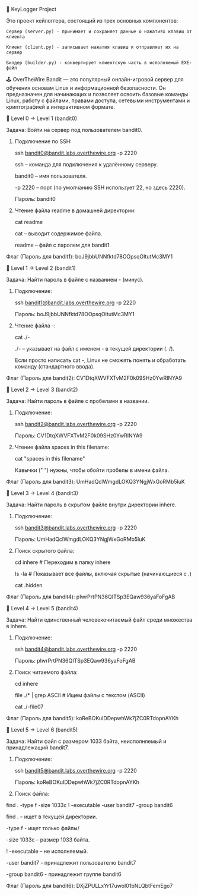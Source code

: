 🐍 KeyLogger Project

Это проект кейлоггера, состоящий из трех основных компонентов:

    Сервер (server.py) - принимает и сохраняет данные о нажатиях клавиш от клиента

    Клиент (client.py) - записывает нажатия клавиш и отправляет их на сервер

    Билдер (builder.py) - конвертирует клиентскую часть в исполняемый EXE-файл


🕹️ OverTheWire Bandit — это популярный онлайн-игровой сервер для обучения основам Linux и информационной безопасности. Он предназначен для начинающих и позволяет освоить базовые команды Linux, работу с файлами, правами доступа, сетевыми инструментами и криптографией в интерактивном формате.

🔑 Level 0 → Level 1 (bandit0)

Задача: Войти на сервер под пользователем bandit0.

1. Подключение по SSH:

    ssh bandit0@bandit.labs.overthewire.org -p 2220

    ssh – команда для подключения к удалённому серверу.

    bandit0 – имя пользователя.

    -p 2220 – порт (по умолчанию SSH использует 22, но здесь 2220).

    Пароль: bandit0

2. Чтение файла readme в домашней директории:

    cat readme

    cat – выводит содержимое файла.

    readme – файл с паролем для bandit1.

Флаг (Пароль для bandit1): boJ9jbbUNNfktd78OOpsqOltutMc3MY1


🔑 Level 1 → Level 2 (bandit1)


Задача: Найти пароль в файле с названием - (минус).

1. Подключение:

    ssh bandit1@bandit.labs.overthewire.org -p 2220

    Пароль: boJ9jbbUNNfktd78OOpsqOltutMc3MY1

2. Чтение файла -:

    cat ./-

    ./- – указывает на файл с именем - в текущей директории (. /).

    Если просто написать cat -, Linux не сможять понять и обработать команду (стандартного ввода).

Флаг (Пароль для bandit2): CV1DtqXWVFXTvM2F0k09SHz0YwRINYA9


🔑 Level 2 → Level 3 (bandit2)

Задача: Найти пароль в файле с пробелами в названии.

1. Подключение:

    ssh bandit2@bandit.labs.overthewire.org -p 2220

    Пароль: CV1DtqXWVFXTvM2F0k09SHz0YwRINYA9

2. Чтение файла spaces in this filename:

    cat "spaces in this filename"

    Кавычки (" ") нужны, чтобы обойти пробелы в имени файла.

Флаг (Пароль для bandit3): UmHadQclWmgdLOKQ3YNgjWxGoRMb5luK


🔑 Level 3 → Level 4 (bandit3)

Задача: Найти пароль в скрытом файле внутри директории inhere.

1. Подключение:

    ssh bandit3@bandit.labs.overthewire.org -p 2220
   
    Пароль: UmHadQclWmgdLOKQ3YNgjWxGoRMb5luK
   
2. Поиск скрытого файла:

    cd inhere  # Переходим в папку inhere
   
    ls -la     # Показывает все файлы, включая скрытые (начинающиеся с .)
   
    cat .hidden

Флаг (Пароль для bandit4): pIwrPrtPN36QITSp3EQaw936yaFoFgAB


🔑 Level 4 → Level 5 (bandit4)

Задача: Найти единственный человекочитаемый файл среди множества в inhere.

1. Подключение:

    ssh bandit4@bandit.labs.overthewire.org -p 2220
   
    Пароль: pIwrPrtPN36QITSp3EQaw936yaFoFgAB
   
2. Поиск читаемого файла:

    cd inhere
   
    file ./* | grep ASCII   # Ищем файлы с текстом (ASCII)
   
    cat ./-file07
   
Флаг (Пароль для bandit5): koReBOKuIDDepwhWk7jZC0RTdopnAYKh


🔑 Level 5 → Level 6 (bandit5)

Задача: Найти файл с размером 1033 байта, неисполняемый и принадлежащий bandit7.

1. Подключение:

    ssh bandit5@bandit.labs.overthewire.org -p 2220
   
    Пароль: koReBOKuIDDepwhWk7jZC0RTdopnAYKh
   
2. Поиск файла:

  find . -type f -size 1033c ! -executable -user bandit7 -group bandit6
  
  find . – ищет в текущей директории.
  
  -type f - ищет только файлы/
  
  -size 1033c – размер 1033 байта.
  
  ! -executable – не исполняемый.
  
  -user bandit7 - принадлежит пользователю bandit7
  
  -group bandit6 - принадлежит группе bandit6
   
Флаг (Пароль для bandit6): DXjZPULLxYr17uwoI01bNLQbtFemEgo7

